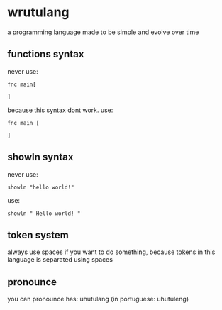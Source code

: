 # wrutulang
a programming language made to be simple and evolve over time

## functions syntax
never use:
```
fnc main[

]
```
because this syntax dont work. use:
```
fnc main [

]
```

## showln syntax
never use:
```
showln "hello world!"
```

use:
```
showln " Hello world! "
```

## token system
always use spaces if you want to do something, because tokens in this language is separated using spaces

## pronounce
you can pronounce has: uhutulang (in portuguese: uhutuleng)
